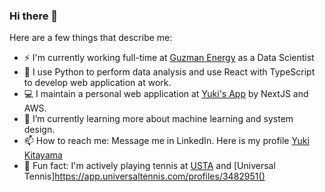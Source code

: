 ### Hi there 👋

Here are a few things that describe me:

- :zap: I'm currently working full-time at [Guzman Energy](https://www.guzmanenergy.com/) as a Data Scientist
- :briefcase: I use Python to perform data analysis and use React with TypeScript to develop web application at work.
- :computer: I maintain a personal web application at [Yuki's App](https://yukikitayama.com/) by NextJS and AWS.
- 🌱 I’m currently learning more about machine learning and system design.
- 📫 How to reach me: Message me in LinkedIn. Here is my profile [Yuki Kitayama](https://www.linkedin.com/in/yukikitayama/)
- :tennis: Fun fact: I'm actively playing tennis at [USTA](https://www.usta.com/en/home/play/player-search/profile.html#?uaid=2018939333&results-eventType=ALL&results-year=all#tab=rankings) and [Universal Tennis]https://app.universaltennis.com/profiles/3482951()

<!--
**yukikitayama/yukikitayama** is a ✨ _special_ ✨ repository because its `README.md` (this file) appears on your GitHub profile.

Here are some ideas to get you started:

- 🔭 I’m currently working on ...
- 🌱 I’m currently learning ...
- 👯 I’m looking to collaborate on ...
- 🤔 I’m looking for help with ...
- 💬 Ask me about ...
- 📫 How to reach me: ...
- 😄 Pronouns: ...
- ⚡ Fun fact: ...
-->
